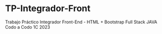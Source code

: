 # TP-Integrador-Front

Trabajo Práctico Integrador Front-End - HTML + Bootstrap
Full Stack JAVA 
Codo a Codo 1C 2023
